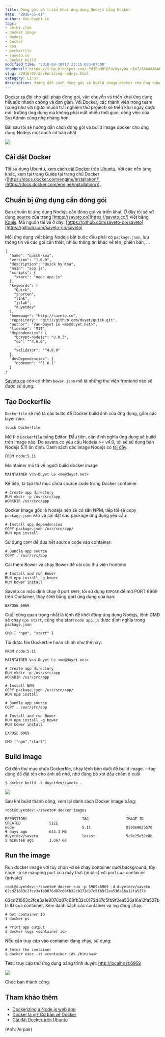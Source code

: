 ```yaml
---
title: Đóng gói và triển khai ứng dụng Nodejs bằng Docker
date: "2016-05-01"
author: Van-Duyet Le
tags:
- ahihi.club
- Docker image
- Nodejs
- Docker
- koa
- Dockerfile
- saveto.co
- Docker build
modified_time: '2018-09-10T17:23:15.023+07:00'
thumbnail: https://1.bp.blogspot.com/-PdJFod9lQSU/VyYyDa_nEnI/AAAAAAAAUaE/CpGySWOh_TMGvZGjYqpcSHtTft7yi7tjwCK4B/s1600/1-_MtS4HqN2srTcrSyet61DQ.jpeg
slug: /2016/05/dockerizing-nodejs.html
category: Linux
description: Hướng dẫn cách đóng gói và build image docker cho ứng dụng Nodejs một cách cơ bản nhất.
---
```


[Docker ra đời](https://blog.duyet.net/2015/12/docker-la-gi-co-ban-ve-docker.html#.VyYMd4N94_M) cho giải pháp đóng gói, vận chuyển và triển khai ứng dụng hết sức nhanh chóng và đơn giản. Với Docker, các thành viên trong team (cũng như với người muốn trải nghiệm thử project) sẽ triển khai ngay được môi trường ứng dụng mà không phải mất nhiều thời gian, công việc của SysAdmin cũng nhẹ nhàng hơn.

Bài sau tôi sẽ hướng dẫn cách đóng gói và build image docker cho ứng dụng Nodejs một cách cơ bản nhất.

[![](https://1.bp.blogspot.com/-PdJFod9lQSU/VyYyDa_nEnI/AAAAAAAAUaE/CpGySWOh_TMGvZGjYqpcSHtTft7yi7tjwCK4B/s400/1-_MtS4HqN2srTcrSyet61DQ.jpeg)](https://blog.duyet.net/2016/05/dockerizing-nodejs.html)

## Cài đặt Docker ##
Tôi sử dụng Ubuntu, [xem cách cài Docker trên Ubuntu](https://blog.duyet.net/2016/05/cai-dat-docker-tren-ubuntu.html). Với các nền tảng khác, xem tại trang Guide tại trang chủ Docker ([https://docs.docker.com/engine/installation/](https://docs.docker.com/engine/installation/)).

## Chuẩn bị ứng dụng cần đóng gói ##
Bạn chuẩn bị ứng dụng Nodejs cần đóng gói và triển khai. Ở đây tôi sẽ sử dụng [source](https://github.com/saveto-co/saveto) của trang [https://saveto.co](https://saveto.co/) viết bằng [Koajs](https://blog.duyet.net/2016/04/gioi-thieu-koajs.html). Mã nguồn tải về ở đây: [https://github.com/saveto-co/saveto](https://github.com/saveto-co/saveto)

Mỗi ứng dụng viết bằng Nodejs bắt buộc đều phải có `package.json`, lưu thông tin về các gói cần thiết, nhiều thông tin khác về tên, phiên bản, ...

```
{
  "name": "quick-koa",
  "version": "1.0.0",
  "description": "Quick by Koa",
  "main": "app.js",
  "scripts": {
    "start": "node app.js"
  },
  "keywords": [
    "Quick",
    "shorten",
    "link",
    "jslab",
    "duyetdev"
  ],
  "homepage": "http://saveto.co",
  "repository": "git://github.com/duyet/quick.git",
  "author": "Van-Duyet Le <me@duyet.net>",
  "license": "MIT",
  "dependencies": {
    "bcrypt-nodejs": "0.0.3",
    "co": "^4.6.0",
    ...
    "validator": "^4.8.0"
  },
  "devDependencies": {
    "nodemon": "^1.8.1"
  }
}
```

[Saveto.co](http://saveto.co/) còn có thêm `bower.json` mô tả những thư viện frontend nào sẽ được sử dụng.

## Tạo Dockerfile ##
`Dockerfile` sẽ mô tả các bước để Docker build ảnh của ứng dụng, gồm các layer nào.

```
touch Dockerfile
```

Mở file `Dockerfile` bằng Editor. Đầu tiên, cần định nghĩa ứng dụng sẽ build trên image nào. Do saveto.co yêu cầu Nodejs >= v4.0, tôi sẽ sử dụng bản Nodejs 5.11 ổn định. Danh sách các image Nodejs có [tại đây](https://hub.docker.com/_/node/).

```
FROM node:5.11
```

Maintainer mô tả về người build docker image

```
MAINTAINER Van-Duyet Le <me@duyet.net>
```

Kế tiếp, ta tạo thư mục chứa source code trong Docker container:

```
# Create app directory
RUN mkdir -p /usr/src/app
WORKDIR /usr/src/app
```

Docker Image gốc là Nodejs nên sẽ có sẵn NPM, tiếp tôi sẽ copy `package.json` vào và cài đặt các package ứng dụng yêu cầu:

```
# Install app dependencies
COPY package.json /usr/src/app/
RUN npm install
```

Sử dụng `COPY` để đưa hết source code vào container:

```
# Bundle app source
COPY . /usr/src/app
```

Cài thêm Bower và chạy Bower để cài các thư viện frontend

```
# Install and run Bower
RUN npm install -g bower
RUN bower install
```

Saveto.co mặc định chạy ở port `6969`, tôi sử dụng `EXPOSE` để mở PORT 6969 trên Container, thay `6969` bằng port ứng dụng của bạn:

```
EXPOSE 6969
```

Cuối cùng quan trọng nhất là lệnh để khởi động ứng dụng Nodejs, lệnh CMD sẽ chạy `npm start`, cũng như start `node app.js` được định nghĩa trong `package.json`

```
CMD [ "npm", "start" ]
```

Tôi được file Dockerfile hoàn chỉnh như thế này:

```
FROM node:5.11

MAINTAINER Van-Duyet Le <me@duyet.net>

# Create app directory
RUN mkdir -p /usr/src/app
WORKDIR /usr/src/app

# Install NPM
COPY package.json /usr/src/app/
RUN npm install

# Bundle app source
COPY . /usr/src/app

# Install and run Bower
RUN npm install -g bower
RUN bower install

EXPOSE 6969

CMD ["npm","start"]
```

## Build image  ##
Cd đến thư mục chứa Dockerfile, chạy lệnh bên dưới để build image. --tag dùng để đặt tên cho ảnh dễ nhớ, nhớ đừng bỏ xót dấu chấm ở cuối

```
$ docker build -t duyetdev/saveto .
```

[![](https://4.bp.blogspot.com/-jD52kEZB4-8/VyYuFInnraI/AAAAAAAAUZ0/-c21J642VJoPF0pHN44nNf1owMfg7F1rACLcB/s1600/Screenshot%2Bfrom%2B2016-05-01%2B23-25-04.png)](https://4.bp.blogspot.com/-jD52kEZB4-8/VyYuFInnraI/AAAAAAAAUZ0/-c21J642VJoPF0pHN44nNf1owMfg7F1rACLcB/s1600/Screenshot%2Bfrom%2B2016-05-01%2B23-25-04.png)

Sau khi build thành công, xem lại danh sách Docker image bằng:

```
root@duyetdev:~/saveto# docker images 

REPOSITORY                         TAG                 IMAGE ID            CREATED             SIZE
node                               5.11                8593e962b570        9 days ago          644.3 MB
duyetdev/saveto                    latest              5e8c25e32c8b        5 minutes ago       1.067 GB

```

## Run the image ##
Run docker image với tùy chọn -d sẽ chạy container dưới background, tùy chọn -p sẽ mapping port của máy thật (public) với port của container (private)

```
root@duyetdev:~/saveto# docker run -p 6969:6969 -d duyetdev/saveto
62cd21863c2fce3a1e9076d07c68fb32c0172d37c5fb9f2ea536a16a12fa527b
```

62cd21863c2fce3a1e9076d07c68fb32c0172d37c5fb9f2ea536a16a12fa527b là ID của container. 
Xem danh sách các container và log đang chạy:

```
# Get container ID
$ docker ps

# Print app output
$ docker logs <container id>

```

Nếu cần truy cập vào container đang chạy, sử dụng:

```
# Enter the container
$ docker exec -it <container id> /bin/bash
```

Test: truy cập thử ứng dụng bằng trình duyệt: [http://localhost:6969](http://localhost:6969/)

![](https://4.bp.blogspot.com/-lBI9EPH-ck4/VyYy72_trTI/AAAAAAAAUaM/O8qnBPlgyv4oWGDEqs2O5zXiE6aRIfmHwCLcB/s1600/Screenshot%2Bfrom%2B2016-05-01%2B23-45-24.png)

Chúc bạn thành công.

## Tham khảo thêm ##

- [Dockerizing a Node.js web app](https://nodejs.org/en/docs/guides/nodejs-docker-webapp/)
- [Docker là gì? Cơ bản về Docker](https://blog.duyet.net/2015/12/docker-la-gi-co-ban-ve-docker.html#.VyYMd4N94_M)
- [Cài đặt Docker trên Ubuntu](https://blog.duyet.net/2016/05/cai-dat-docker-tren-ubuntu.html)

(Ảnh: Airpair)
